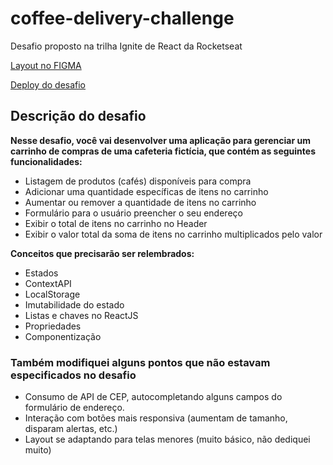 # coffee-delivery-challenge

Desafio proposto na trilha Ignite de React da Rocketseat

[Layout no FIGMA](<https://www.figma.com/file/gGOCVYHoeqwgDfyP0VJ3op/Coffee-Delivery-(Copy)?node-id=0%3A1&t=ix9xhgQyE30bR7Q2-0>)

[Deploy do desafio](https://coffee-delivery-training.web.app/)

## Descrição do desafio

**Nesse desafio, você vai desenvolver uma aplicação para gerenciar um carrinho de compras de uma cafeteria fictícia, que contém as seguintes funcionalidades:**

- Listagem de produtos (cafés) disponíveis para compra
- Adicionar uma quantidade específicas de itens no carrinho
- Aumentar ou remover a quantidade de itens no carrinho
- Formulário para o usuário preencher o seu endereço
- Exibir o total de itens no carrinho no Header
- Exibir o valor total da soma de itens no carrinho multiplicados pelo valor

**Conceitos que precisarão ser relembrados:**

- Estados
- ContextAPI
- LocalStorage
- Imutabilidade do estado
- Listas e chaves no ReactJS
- Propriedades
- Componentização

### Também modifiquei alguns pontos que não estavam especificados no desafio

- Consumo de API de CEP, autocompletando alguns campos do formulário de endereço.
- Interação com botões mais responsiva (aumentam de tamanho, disparam alertas, etc.)
- Layout se adaptando para telas menores (muito básico, não dediquei muito)
